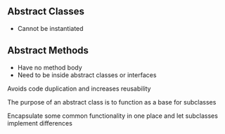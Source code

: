 Abstract Classes
- 
- Cannot be instantiated

Abstract Methods
-
- Have no method body
- Need to be inside abstract classes or interfaces

Avoids code duplication and increases reusability

The purpose of an abstract class is to function as a 
base for subclasses

Encapsulate some common functionality in one place and let 
subclasses implement differences